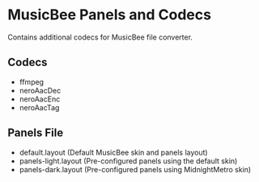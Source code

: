 # MusicBee Panels and Codecs
 
Contains additional codecs for MusicBee file converter.

## Codecs
- ffmpeg
- neroAacDec
- neroAacEnc
- neroAacTag

## Panels File
- default.layout (Default MusicBee skin and panels layout)
- panels-light.layout (Pre-configured panels using the default skin)
- panels-dark.layout (Pre-configured panels using MidnightMetro skin)

